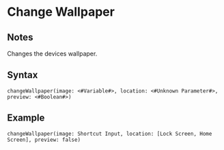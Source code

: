 # Change Wallpaper
## Notes
Changes the devices wallpaper.
## Syntax
```
changeWallpaper(image: <#Variable#>, location: <#Unknown Parameter#>, preview: <#Boolean#>)
```
## Example
```
changeWallpaper(image: Shortcut Input, location: [Lock Screen, Home Screen], preview: false)
```